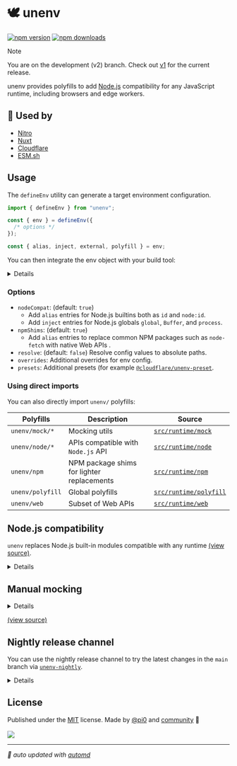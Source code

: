 # 🕊️ unenv

<!-- automd:badges color=yellow packagephobia -->

[![npm version](https://img.shields.io/npm/v/unenv?color=yellow)](https://npmjs.com/package/unenv)
[![npm downloads](https://img.shields.io/npm/dm/unenv?color=yellow)](https://npm.chart.dev/unenv)

<!-- /automd -->

> [!NOTE]
> You are on the development (v2) branch. Check out [v1](https://github.com/unjs/unenv/tree/v1) for the current release.

unenv provides polyfills to add [Node.js](https://nodejs.org/) compatibility for any JavaScript runtime, including browsers and edge workers.

## 🌟 Used by

- [Nitro](https://nitro.build/)
- [Nuxt](https://nuxt.com/)
- [Cloudflare](https://developers.cloudflare.com/workers/runtime-apis/nodejs/)
- [ESM.sh](https://esm.sh/)

## Usage

The `defineEnv` utility can generate a target environment configuration.

```js
import { defineEnv } from "unenv";

const { env } = defineEnv({
  /* options */
});

const { alias, inject, external, polyfill } = env;
```

You can then integrate the env object with your build tool:

<details>

| Bundler  | `alias`                                                                       | `inject`                                                                       | `external`                                                               |
| -------- | ----------------------------------------------------------------------------- | ------------------------------------------------------------------------------ | ------------------------------------------------------------------------ |
| rollup   | [`@rollup/plugin-alias`](https://www.npmjs.com/package/@rollup/plugin-alias)  | [`@rollup/plugin-inject`](https://www.npmjs.com/package/@rollup/plugin-inject) | [`external`](https://rollupjs.org/configuration-options/#external)       |
| rolldown | [`resolve.alias`](https://rolldown.rs/reference/config-options#resolve-alias) | [`inject`](https://rolldown.rs/reference/config-options#inject)                | [`external`](https://rolldown.rs/reference/config-options#external)      |
| vite     | [`resolve.alias`](https://vite.dev/config/shared-options#resolve-alias)       | [`@rollup/plugin-inject`](https://www.npmjs.com/package/@rollup/plugin-inject) | [`ssr.external`](https://vite.dev/config/ssr-options#ssr-external)       |
| esbuild  | [`alias`](https://esbuild.github.io/api/#alias)                               | [`inject`](https://esbuild.github.io/api/#inject)                              | [`external`](https://esbuild.github.io/api/#external)                    |
| rspack   | [`resolve.alias`](https://rspack.dev/config/resolve#resolvealias)             | -                                                                              | [`externals`](https://rspack.dev/config/externals#externals-1)           |
| webpack  | [`resolve.alias`](https://webpack.js.org/configuration/resolve/#resolvealias) | [`webpack-plugin-inject`](https://www.npmjs.com/package/webpack-inject-plugin) | [`externals`](https://webpack.js.org/configuration/externals/#externals) |

</details>

### Options

- `nodeCompat`: (default: `true`)
   - Add `alias` entries for Node.js builtins both as `id` and `node:id`.
   - Add `inject` entries for Node.js globals `global`, `Buffer`, and `process`.
- `npmShims`: (default: `true`)
   - Add `alias` entries to replace common NPM packages such as `node-fetch` with native Web APIs .
- `resolve`: (default: `false`) Resolve config values to absolute paths.
- `overrides`: Additional overrides for env config.
- `presets`: Additional presets (for example [`@cloudflare/unenv-preset`](https://npmjs.com/@cloudflare/unenv-preset/).


### Using direct imports

You can also directly import `unenv/` polyfills:

| Polyfills        | Description                                | Source                                                                                 |
| ---------------- | ------------------------------------------ | -------------------------------------------------------------------------------------- |
| `unenv/mock/*`   | Mocking utils                              | [`src/runtime/mock`](https://github.com/unjs/unenv/tree/main/src/runtime/mock)         |
| `unenv/node/*`   | APIs compatible with `Node.js` API         | [`src/runtime/node`](https://github.com/unjs/unenv/tree/main/src/runtime/node)         |
| `unenv/npm`      | NPM package shims for lighter replacements | [`src/runtime/npm`](https://github.com/unjs/unenv/tree/main/src/runtime/mock)          |
| `unenv/polyfill` | Global polyfills                           | [`src/runtime/polyfill`](https://github.com/unjs/unenv/tree/main/src/runtime/polyfill) |
| `unenv/web`      | Subset of Web APIs                         | [`src/runtime/web`](https://github.com/unjs/unenv/tree/main/src/runtime/web)           |

## Node.js compatibility

`unenv` replaces Node.js built-in modules compatible with any runtime [(view source)](./src/runtime/node).

<details>

<!-- automd:file src="./coverage/unenv.md" -->

- ✅ [node:assert](https://nodejs.org/api/assert.html)
- ✅ [node:assert/strict](https://nodejs.org/api/assert.html)
- ✅ [node:async_hooks](https://nodejs.org/api/async_hooks.html)
- ✅ [node:buffer](https://nodejs.org/api/buffer.html)
- ✅ [node:child_process](https://nodejs.org/api/child_process.html)
- ✅ [node:cluster](https://nodejs.org/api/cluster.html)
- ✅ [node:console](https://nodejs.org/api/console.html)
- ✅ [node:constants](https://nodejs.org/api/constants.html)
- ✅ [node:crypto](https://nodejs.org/api/crypto.html)
- ✅ [node:dgram](https://nodejs.org/api/dgram.html)
- ✅ [node:diagnostics_channel](https://nodejs.org/api/diagnostics_channel.html)
- ✅ [node:dns](https://nodejs.org/api/dns.html)
- ✅ [node:dns/promises](https://nodejs.org/api/dns.html)
- ✅ [node:domain](https://nodejs.org/api/domain.html)
- ✅ [node:events](https://nodejs.org/api/events.html)
- ✅ [node:fs](https://nodejs.org/api/fs.html)
- ✅ [node:fs/promises](https://nodejs.org/api/fs.html)
- ✅ [node:http](https://nodejs.org/api/http.html)
- ✅ [node:http2](https://nodejs.org/api/http2.html)
- ✅ [node:https](https://nodejs.org/api/https.html)
- ✅ [node:inspector](https://nodejs.org/api/inspector.html)
- ✅ [node:inspector/promises](https://nodejs.org/api/inspector.html)
- ✅ [node:module](https://nodejs.org/api/module.html)
- ✅ [node:net](https://nodejs.org/api/net.html)
- ✅ [node:os](https://nodejs.org/api/os.html)
- ✅ [node:path](https://nodejs.org/api/path.html)
- ✅ [node:path/posix](https://nodejs.org/api/path.html)
- ✅ [node:path/win32](https://nodejs.org/api/path.html)
- ✅ [node:perf_hooks](https://nodejs.org/api/perf_hooks.html)
- ✅ [node:process](https://nodejs.org/api/process.html)
- ✅ [node:punycode](https://nodejs.org/api/punycode.html)
- ✅ [node:querystring](https://nodejs.org/api/querystring.html)
- ✅ [node:readline](https://nodejs.org/api/readline.html)
- ✅ [node:readline/promises](https://nodejs.org/api/readline.html)
- ✅ [node:repl](https://nodejs.org/api/repl.html)
- ✅ [node:stream](https://nodejs.org/api/stream.html)
- ✅ [node:stream/consumers](https://nodejs.org/api/stream.html)
- ✅ [node:stream/promises](https://nodejs.org/api/stream.html)
- ✅ [node:stream/web](https://nodejs.org/api/stream.html)
- ✅ [node:string_decoder](https://nodejs.org/api/string_decoder.html)
- ✅ [node:sys](https://nodejs.org/api/sys.html)
- ✅ [node:timers](https://nodejs.org/api/timers.html)
- ✅ [node:timers/promises](https://nodejs.org/api/timers.html)
- ✅ [node:tls](https://nodejs.org/api/tls.html)
- ✅ [node:trace_events](https://nodejs.org/api/trace_events.html)
- ✅ [node:tty](https://nodejs.org/api/tty.html)
- ✅ [node:url](https://nodejs.org/api/url.html)
- ✅ [node:util](https://nodejs.org/api/util.html)
- ✅ [node:util/types](https://nodejs.org/api/util.html)
- ✅ [node:v8](https://nodejs.org/api/v8.html)
- ✅ [node:vm](https://nodejs.org/api/vm.html)
- ✅ [node:wasi](https://nodejs.org/api/wasi.html)
- ✅ [node:worker_threads](https://nodejs.org/api/worker_threads.html)
- ✅ [node:zlib](https://nodejs.org/api/zlib.html)

<!-- /automd -->

</details>

## Manual mocking 

<details>

```js
// Magic proxy to replace any unknown API
import MockProxy from "unenv/mock/proxy";

// You can also create named mocks
const lib = MockProxy.__createMock__("lib", {
  /* overrides */
});
```

</details>

[(view source)](./src/runtime/mock)

## Nightly release channel

You can use the nightly release channel to try the latest changes in the `main` branch via [`unenv-nightly`](https://www.npmjs.com/package/unenv-nightly).

<details>

If directly using `unenv` in your project:

```json
{
  "devDependencies": {
    "unenv": "npm:unenv-nightly"
  }
}
```

If using `unenv` via another tool (Nuxt or Nitro) in your project:

```json
{
  "resolutions": {
    "unenv": "npm:unenv-nightly"
  }
}
```

</details>

## License

<!-- automd:contributors license=MIT author=pi0 -->

Published under the [MIT](https://github.com/unjs/unenv/blob/main/LICENSE) license.
Made by [@pi0](https://github.com/pi0) and [community](https://github.com/unjs/unenv/graphs/contributors) 💛
<br><br>
<a href="https://github.com/unjs/unenv/graphs/contributors">
<img src="https://contrib.rocks/image?repo=unjs/unenv" />
</a>

<!-- /automd -->

<!-- automd:with-automd -->

---

_🤖 auto updated with [automd](https://automd.unjs.io)_

<!-- /automd -->

